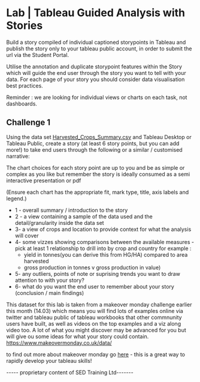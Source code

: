 # Lab | Tableau Guided Analysis with Stories

Build a story compiled of individual captioned storypoints in Tableau and publish the story only to your tableau public account, in order to submit the url via the Student Portal. 

Utilise the annotation and duplicate storypoint features within the Story which will guide the end user through the story you want to tell with your data.  For each page of your story you should consider data visualisation best practices. 

Reminder : we are looking for individual views or charts on each task, not dashboards. 

## Challenge 1 

Using the data set [Harvested_Crops_Summary.csv](Harvested_Crops_Summary.csv) 
and Tableau Desktop or Tableau Public, create a story (at least 6 story points, but you can add more!) to take end users through the following or a similar / customised narrative: 

The chart choices for each story point are up to you and be as simple or complex as you like but remember the story is ideally consumed as a semi interactive presentation or pdf


(Ensure each chart has the appropriate fit, mark type, title, axis labels and legend.) 

* 1 - overall summary / introduction to the story
* 2 -  a view containing a sample of the data used and the detail/granularity inside the data set
* 3-  a view of crops and location to provide context for what the analysis will cover
* 4-  some vizzes showing comparisons between the available measures - pick at least 1 relationship to drill into by crop and country 
  for example : 
  - yield in tonnes(you can derive this from HG/HA) compared to area harvested
  - gross production in tonnes v gross production in value) 
* 5- any outliers, points of note or suprising trends you want to draw attention to with your story? 
* 6- what do you want the end user to remember about your story (conclusion / main findings)



This dataset for this lab is taken from a makeover monday challenge earlier this month (14.03) which means you will find lots of examples online via twitter and tableau public of tableau workbooks that other commnunity users have built, as well as videos on the top examples and a viz along video too. 
A lot of what you might discover may be advanced for you but will give ou some ideas for what your story could contain. 
https://www.makeovermonday.co.uk/data/

to find out more about makeover monday go [here](https://www.makeovermonday.co.uk/) - this is a great way to rapidly develop your tableau skills!

----- proprietary content of SED Training Ltd-------
